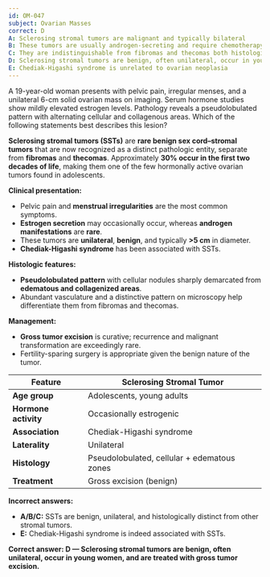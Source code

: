 ```yaml
---
id: OM-047
subject: Ovarian Masses
correct: D
A: Sclerosing stromal tumors are malignant and typically bilateral
B: These tumors are usually androgen-secreting and require chemotherapy
C: They are indistinguishable from fibromas and thecomas both histologically and clinically
D: Sclerosing stromal tumors are benign, often unilateral, occur in young women, and are treated with gross tumor excision
E: Chediak-Higashi syndrome is unrelated to ovarian neoplasia
---
```


A 19-year-old woman presents with pelvic pain, irregular menses, and a unilateral 6-cm solid ovarian mass on imaging. Serum hormone studies show mildly elevated estrogen levels. Pathology reveals a pseudolobulated pattern with alternating cellular and collagenous areas. Which of the following statements best describes this lesion?

<!-- EXPLANATION -->

**Sclerosing stromal tumors (SSTs)** are **rare benign sex cord–stromal tumors** that are now recognized as a distinct pathologic entity, separate from **fibromas** and **thecomas**. Approximately **30% occur in the first two decades of life**, making them one of the few hormonally active ovarian tumors found in adolescents.  

**Clinical presentation:**  
- Pelvic pain and **menstrual irregularities** are the most common symptoms.  
- **Estrogen secretion** may occasionally occur, whereas **androgen manifestations** are **rare**.  
- These tumors are **unilateral**, **benign**, and typically **>5 cm** in diameter.  
- **Chediak-Higashi syndrome** has been associated with SSTs.  

**Histologic features:**  
- **Pseudolobulated pattern** with cellular nodules sharply demarcated from **edematous and collagenized areas**.  
- Abundant vasculature and a distinctive pattern on microscopy help differentiate them from fibromas and thecomas.  

**Management:**  
- **Gross tumor excision** is curative; recurrence and malignant transformation are exceedingly rare.  
- Fertility-sparing surgery is appropriate given the benign nature of the tumor.

| **Feature** | **Sclerosing Stromal Tumor** |
|--------------|-------------------------------|
| **Age group** | Adolescents, young adults |
| **Hormone activity** | Occasionally estrogenic |
| **Association** | Chediak-Higashi syndrome |
| **Laterality** | Unilateral |
| **Histology** | Pseudolobulated, cellular + edematous zones |
| **Treatment** | Gross excision (benign) |

**Incorrect answers:**
- **A/B/C:** SSTs are benign, unilateral, and histologically distinct from other stromal tumors.  
- **E:** Chediak-Higashi syndrome is indeed associated with SSTs.

**Correct answer: D — Sclerosing stromal tumors are benign, often unilateral, occur in young women, and are treated with gross tumor excision.**
